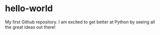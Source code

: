 # hello-world
My first Github repository.
I am excited to get better at Python by seeing all the great ideas out there!
